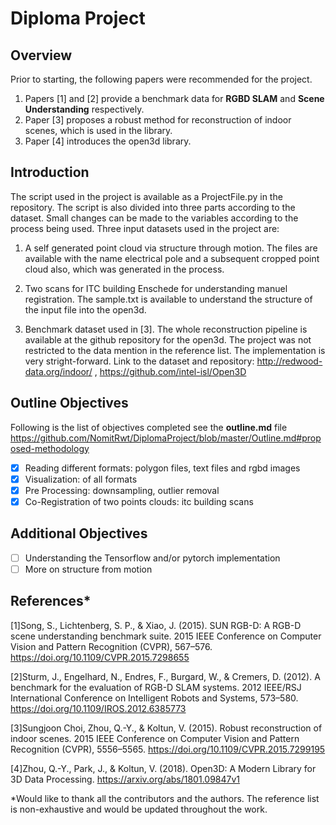 # Diploma Project
## Overview
Prior to starting, the following papers were recommended for the project.

1. Papers [1] and [2] provide a benchmark data for **RGBD SLAM** and **Scene Understanding** respectively.
2. Paper [3] proposes a robust method for reconstruction of indoor scenes, which is used in the library.
3. Paper [4] introduces the open3d library.

## Introduction

The script used in the project is available as a ProjectFile.py in the repository. The script is also divided into three parts according to the dataset. Small changes can be made to the variables according to the process being used. Three input datasets used in the project are:

1. A self generated point cloud via structure through motion. The files are available with the name electrical pole and a subsequent cropped point cloud also, which was generated in the process.

2. Two scans for ITC building Enschede for understanding manuel registration. The sample.txt is available to understand the structure of the input file into the open3d.

3. Benchmark dataset used in [3]. The whole reconstruction pipeline is available at the github repository for the open3d. The project was not restricted to the data mention in the reference list. The implementation is very stright-forward. Link to the dataset and repository: http://redwood-data.org/indoor/ , https://github.com/intel-isl/Open3D

## Outline Objectives

Following is the list of objectives completed see the **outline.md** file https://github.com/NomitRwt/DiplomaProject/blob/master/Outline.md#proposed-methodology
- [x] Reading different formats: polygon files, text files and rgbd images
- [x] Visualization: of all formats
- [x] Pre Processing: downsampling, outlier removal
- [x] Co-Registration of two points clouds: itc building scans

## Additional Objectives
- [ ] Understanding the Tensorflow and/or pytorch implementation
- [ ] More on structure from motion

## References*

[1]Song, S., Lichtenberg, S. P., & Xiao, J. (2015). SUN RGB-D: A RGB-D scene understanding benchmark suite. 2015 IEEE Conference on Computer Vision and Pattern Recognition (CVPR), 567–576. https://doi.org/10.1109/CVPR.2015.7298655

[2]Sturm, J., Engelhard, N., Endres, F., Burgard, W., & Cremers, D. (2012). A benchmark for the evaluation of RGB-D SLAM systems. 2012 IEEE/RSJ International Conference on Intelligent Robots and Systems, 573–580. https://doi.org/10.1109/IROS.2012.6385773

[3]Sungjoon Choi, Zhou, Q.-Y., & Koltun, V. (2015). Robust reconstruction of indoor scenes. 2015 IEEE Conference on Computer Vision and Pattern Recognition (CVPR), 5556–5565. https://doi.org/10.1109/CVPR.2015.7299195

[4]Zhou, Q.-Y., Park, J., & Koltun, V. (2018). Open3D: A Modern Library for 3D Data Processing. https://arxiv.org/abs/1801.09847v1

*Would like to thank all the contributors and the authors. The reference list is non-exhaustive and would be updated throughout the work.
